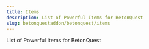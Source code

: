 ```yaml
---
title: Items
description: List of Powerful Items for BetonQuest
slug: betonquestaddon/betonquest/items
---
```


List of Powerful Items for BetonQuest